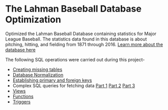 # The Lahman Baseball Database Optimization

Optimized the Lahman Baseball Database containing statistics for Major League Baseball.
The statistics data found in this database is about pitching, hitting, and fielding from 1871 through 2016. [Learn more about the database here ](https://github.com/Riidhima/The-Lahman-Baseball-Database-Optimization/blob/master/Baseball%20Database%20Documentation.pdf)

The following SQL operations were carried out during this project-
* [Creating missing tables](https://github.com/Riidhima/The-Lahman-Baseball-Database-Optimization/blob/master/Hall%20of%20Fame.sql) 
* [Database Normalization](https://github.com/Riidhima/The-Lahman-Baseball-Database-Optimization/blob/master/Database%20Normalization.pdf)
* [Establishing primary and foreign keys](https://github.com/Riidhima/The-Lahman-Baseball-Database-Optimization/blob/master/Foreign%20Keys.sql)
* Complex SQL queries for fetching data [Part 1](https://github.com/Riidhima/The-Lahman-Baseball-Database-Optimization/blob/master/SQL%20Questions%20-%20Part%201.sql) [Part 2](https://github.com/Riidhima/The-Lahman-Baseball-Database-Optimization/blob/master/SQL%20Questions%20-%20Part2.sql) [Part 3](https://github.com/Riidhima/The-Lahman-Baseball-Database-Optimization/blob/master/SQL%20Questions%20-%20Part%203.sql)
* [Views](https://github.com/Riidhima/The-Lahman-Baseball-Database-Optimization/blob/master/View.sql)
* [Functions](https://github.com/Riidhima/The-Lahman-Baseball-Database-Optimization/blob/master/Function.sql)
* [Triggers](https://github.com/Riidhima/The-Lahman-Baseball-Database-Optimization/blob/master/Trigger.sql)

